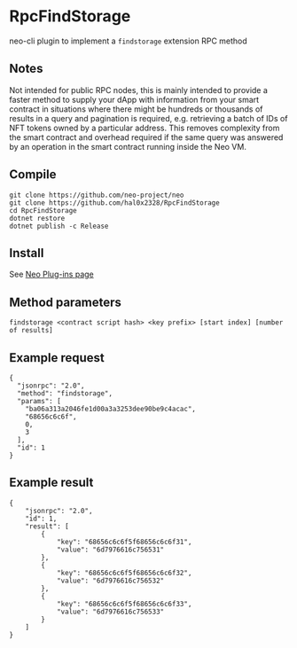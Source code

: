 # RpcFindStorage
neo-cli plugin to implement a `findstorage` extension RPC method

## Notes
Not intended for public RPC nodes, this is mainly intended to provide 
a faster method to supply your dApp with information from your smart contract 
in situations where there might be hundreds or thousands of results in a 
query and pagination is required, e.g. retrieving a batch of IDs of NFT tokens 
owned by a particular address. This removes complexity from the smart contract
and overhead required if the same query was answered by an operation in the
smart contract running inside the Neo VM.

## Compile
```
git clone https://github.com/neo-project/neo
git clone https://github.com/hal0x2328/RpcFindStorage
cd RpcFindStorage
dotnet restore
dotnet publish -c Release
```
## Install
See [Neo Plug-ins page](http://docs.neo.org/en-us/node/plugin.html)

## Method parameters
```
findstorage <contract script hash> <key prefix> [start index] [number of results]
```

## Example request
```
{
  "jsonrpc": "2.0",
  "method": "findstorage",
  "params": [
    "ba06a313a2046fe1d00a3a3253dee90be9c4acac",
    "68656c6c6f",
    0,
    3
  ],
  "id": 1
}
```

## Example result
```
{
    "jsonrpc": "2.0",
    "id": 1,
    "result": [
        {
            "key": "68656c6c6f5f68656c6c6f31",
            "value": "6d7976616c756531"
        },
        {
            "key": "68656c6c6f5f68656c6c6f32",
            "value": "6d7976616c756532"
        },
        {
            "key": "68656c6c6f5f68656c6c6f33",
            "value": "6d7976616c756533"
        }
    ]
}
```
